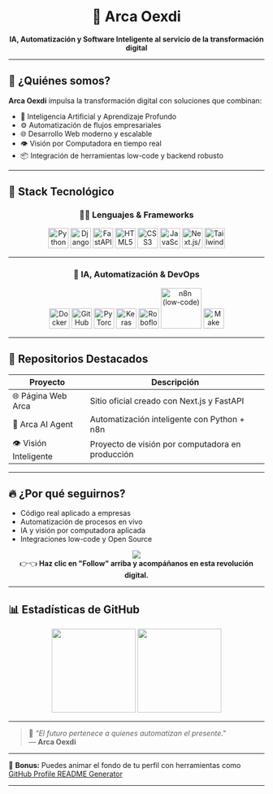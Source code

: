 <h1 align="center">🤖 Arca Oexdi</h1>
<p align="center"><b>IA, Automatización y Software Inteligente al servicio de la transformación digital</b></p>

---

## 🌟 ¿Quiénes somos?

**Arca Oexdi** impulsa la transformación digital con soluciones que combinan:

- 🧠 Inteligencia Artificial y Aprendizaje Profundo
- ⚙️ Automatización de flujos empresariales
- 🌐 Desarrollo Web moderno y escalable
- 👁️ Visión por Computadora en tiempo real
- 📦 Integración de herramientas low-code y backend robusto

---

## 🧰 Stack Tecnológico

<div align="center">

### 👨‍💻 Lenguajes & Frameworks

<img src="https://cdn.jsdelivr.net/gh/devicons/devicon/icons/python/python-original.svg" width="40px" title="Python"/>
<img src="https://cdn.jsdelivr.net/gh/devicons/devicon/icons/django/django-plain.svg" width="40px" title="Django"/>
<img src="https://cdn.jsdelivr.net/gh/devicons/devicon/icons/fastapi/fastapi-original.svg" width="40px" title="FastAPI"/>
<img src="https://cdn.jsdelivr.net/gh/devicons/devicon/icons/html5/html5-original.svg" width="40px" title="HTML5"/>
<img src="https://cdn.jsdelivr.net/gh/devicons/devicon/icons/css3/css3-original.svg" width="40px" title="CSS3"/>
<img src="https://cdn.jsdelivr.net/gh/devicons/devicon/icons/javascript/javascript-original.svg" width="40px" title="JavaScript"/>
<img src="https://cdn.jsdelivr.net/gh/devicons/devicon/icons/react/react-original.svg" width="40px" title="Next.js/React"/>
<img src="https://cdn.jsdelivr.net/gh/devicons/devicon/icons/tailwindcss/tailwindcss-plain.svg" width="40px" title="TailwindCSS"/>

---

### 🤖 IA, Automatización & DevOps

<img src="[https://cdn.jsdelivr.net/gh/devicons/devicon/icons/docker/docker-original.svg](https://www.google.com/search?q=n8n&sca_esv=84a972cf9bb6250a&hl=es-419&sxsrf=AE3TifNnvNr6ZYvTOq4RwL_1xEEBZdvZnA:1754585424165&source=hp&biw=1280&bih=598&ei=UNmUaLGiCM6FwbkPmortyAI&iflsig=AOw8s4IAAAAAaJTnYBPz5nUzUzUxyFw5XuAM7JALMjvG&ved=0ahUKEwixiryHlPmOAxXOQjABHRpFGykQ4dUDCBc&uact=5&oq=n8n&gs_lp=EgNpbWciA244bkiHCVDJBFj8BnAAeACQAQCYAQCgAQCqAQC4AQPIAQD4AQGKAgtnd3Mtd2l6LWltZ5gCAKACAKgCAJgDAJIHAKAHALIHALgHAMIHAMgHAA&sclient=img&udm=2#vhid=5X6BzNof15JoPM&vssid=mosaic)" width="40px" title="Docker"/>
<img src="https://cdn.jsdelivr.net/gh/devicons/devicon/icons/github/github-original.svg" width="40px" title="GitHub"/>
<img src="https://upload.wikimedia.org/wikipedia/commons/1/10/PyTorch_logo_icon.svg" width="40px" title="PyTorch"/>
<img src="https://upload.wikimedia.org/wikipedia/commons/a/ae/Keras_logo.svg" width="40px" title="Keras"/>
<img src="https://user-images.githubusercontent.com/84704638/236647592-2ec53c4f-6933-45a6-a504-71e305d2b1b4.png" width="40px" title="Roboflow"/>
<img src="https://n8n.io/images/logo.svg" width="80px" title="n8n (low-code)"/>
<img src="https://blog.make.com/wp-content/uploads/2022/03/favicon-128x128-1.png" width="40px" title="Make (Integraciones)"/>

</div>

---

## 📂 Repositorios Destacados

| Proyecto                  | Descripción                                        |
|--------------------------|----------------------------------------------------|
| 🌐 Página Web Arca       | Sitio oficial creado con Next.js y FastAPI         |
| 🤖 Arca AI Agent         | Automatización inteligente con Python + n8n        |
| 👁️ Visión Inteligente    | Proyecto de visión por computadora en producción   |

---

## 🔥 ¿Por qué seguirnos?

- Código real aplicado a empresas
- Automatización de procesos en vivo
- IA y visión por computadora aplicada
- Integraciones low-code y Open Source

<p align="center">
  <a href="https://github.com/arcaoexdi">
    <img src="https://img.shields.io/github/followers/arcaoexdi?label=Follow&style=social" />
  </a>
  <br>
  👉👈 <b>Haz clic en "Follow" arriba y acompáñanos en esta revolución digital.</b>
</p>

---

## 📊 Estadísticas de GitHub

<p align="center">
  <img src="https://github-readme-stats.vercel.app/api?username=arcaoexdi&show_icons=true&theme=radical" height="165">
  <img src="https://github-readme-stats.vercel.app/api/top-langs/?username=arcaoexdi&layout=compact&theme=radical" height="165">
</p>

---

> 💬 _"El futuro pertenece a quienes automatizan el presente."_  
> — **Arca Oexdi**

---

🎁 **Bonus:** Puedes animar el fondo de tu perfil con herramientas como [GitHub Profile README Generator](https://rahuldkjain.github.io/gh-profile-readme-generator/)

---


